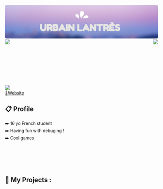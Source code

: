 <img src="https://github.com/UrbsKali/UrbsKali/blob/main/Hello.png"/>

<img align="left" src="https://github-readme-stats.vercel.app/api?username=urbskali&hide=issues&show_icons=true&count_private=true&theme=radical&layout=compact"/>
<a href="https://github.com/anuraghazra/github-readme-stats"> <img align="right" src="https://github-readme-stats.vercel.app/api/top-langs/?username=urbskali&hide=html,css&count_private=true&layout=compact"/> </a>



<br><br><br><br><br><br><br><br>
<a href="https://discord.com/users/423567995609022464"> <img align="left" src="https://lanyard-profile-readme-nyria.vercel.app/api/423567995609022464?idleMessage=Probably%20doing%20something%20else..."/> </a>
<br>
<a href="https://urbskali.github.io/">📜Website</a>
## 📋 Profile
➡️ 16 yo French student <br>
➡️ Having fun with debuging ! <br>
➡️ Cool <a href="https://urbskali.itch.io/">games</a> 


<br><br><br><br>
## 📂 My Projects :
